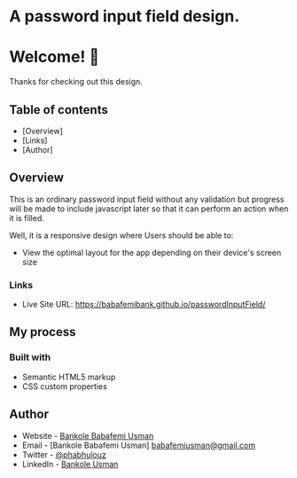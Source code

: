 # A password input field design.

# Welcome! 👋

Thanks for checking out this design.
 

## Table of contents

- [Overview]
- [Links]
- [Author]



## Overview

This is an ordinary password input field without any validation but progress will be made to include javascript later so that it can perform an action when it is filled.

Well, it is a responsive design where Users should be able to:
- View the optimal layout for the app depending on their device's screen size



### Links
- Live Site URL: https://babafemibank.github.io/passwordInputField/

## My process

### Built with

- Semantic HTML5 markup
- CSS custom properties



## Author

- Website - [Bankole Babafemi Usman](https://github.com/Babafemibank)
- Email - [Bankole Babafemi Usman] babafemiusman@gmail.com
- Twitter - [@phabhulouz](https://www.twitter.com/phabhulouz)
- LinkedIn - [Bankole Usman](https://www.linkedin.com/in/bankole-usman-099081268)

